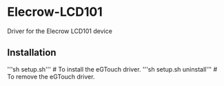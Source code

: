 # Elecrow-LCD101

Driver for the Elecrow LCD101 device

## Installation

'''sh setup.sh''' # To install the eGTouch driver. 
'''sh setup.sh uninstall''' # To remove the eGTouch driver.